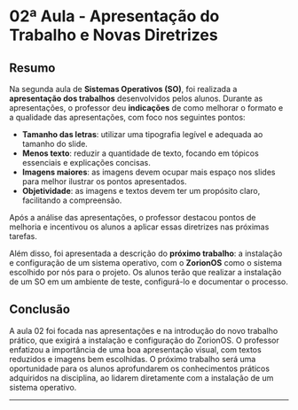 # 02ª Aula - Apresentação do Trabalho e Novas Diretrizes

## Resumo

Na segunda aula de **Sistemas Operativos (SO)**, foi realizada a **apresentação dos trabalhos** desenvolvidos pelos alunos. Durante as apresentações, o professor deu **indicações** de como melhorar o formato e a qualidade das apresentações, com foco nos seguintes pontos:

- **Tamanho das letras**: utilizar uma tipografia legível e adequada ao tamanho do slide.
- **Menos texto**: reduzir a quantidade de texto, focando em tópicos essenciais e explicações concisas.
- **Imagens maiores**: as imagens devem ocupar mais espaço nos slides para melhor ilustrar os pontos apresentados.
- **Objetividade**: as imagens e textos devem ter um propósito claro, facilitando a compreensão.

Após a análise das apresentações, o professor destacou pontos de melhoria e incentivou os alunos a aplicar essas diretrizes nas próximas tarefas.

Além disso, foi apresentada a descrição do **próximo trabalho**: a instalação e configuração de um sistema operativo, com o **ZorionOS** como o sistema escolhido por nós para o projeto. Os alunos terão que realizar a instalação de um SO em um ambiente de teste, configurá-lo e documentar o processo.

## Conclusão

A aula 02 foi focada nas apresentações e na introdução do novo trabalho prático, que exigirá a instalação e configuração do ZorionOS. O professor enfatizou a importância de uma boa apresentação visual, com textos reduzidos e imagens bem escolhidas. O próximo trabalho será uma oportunidade para os alunos aprofundarem os conhecimentos práticos adquiridos na disciplina, ao lidarem diretamente com a instalação de um sistema operativo.

---